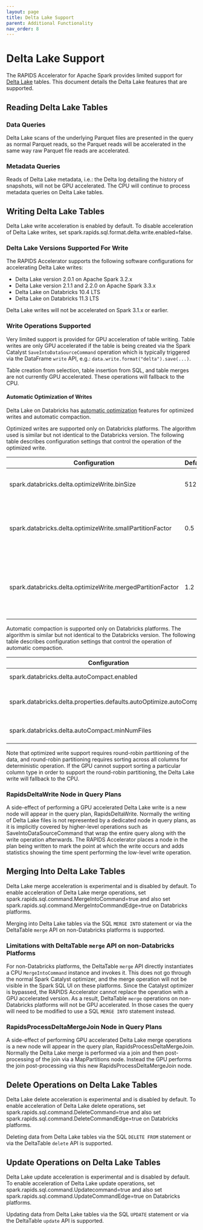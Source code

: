 ```yaml
---
layout: page
title: Delta Lake Support
parent: Additional Functionality
nav_order: 8
---
```


# Delta Lake Support

The RAPIDS Accelerator for Apache Spark provides limited support for
[Delta Lake](https://delta.io) tables.
This document details the Delta Lake features that are supported.

## Reading Delta Lake Tables

### Data Queries

Delta Lake scans of the underlying Parquet files are presented in the query as normal Parquet
reads, so the Parquet reads will be accelerated in the same way raw Parquet file reads are
accelerated.

### Metadata Queries

Reads of Delta Lake metadata, i.e.: the Delta log detailing the history of snapshots, will not
be GPU accelerated. The CPU will continue to process metadata queries on Delta Lake tables.

## Writing Delta Lake Tables

Delta Lake write acceleration is enabled by default. To disable acceleration of Delta Lake
writes, set spark.rapids.sql.format.delta.write.enabled=false.

### Delta Lake Versions Supported For Write

The RAPIDS Accelerator supports the following software configurations for accelerating
Delta Lake writes:
- Delta Lake version 2.0.1 on Apache Spark 3.2.x
- Delta Lake version 2.1.1 and 2.2.0 on Apache Spark 3.3.x
- Delta Lake on Databricks 10.4 LTS
- Delta Lake on Databricks 11.3 LTS

Delta Lake writes will not be accelerated on Spark 3.1.x or earlier.

### Write Operations Supported

Very limited support is provided for GPU acceleration of table writing. Table writes are only
GPU accelerated if the table is being created via the Spark Catalyst `SaveIntoDataSourceCommand`
operation which is typically triggered via the DataFrame `write` API, e.g.:
`data.write.format("delta").save(...)`.

Table creation from selection, table insertion from SQL, and table merges are not currently
GPU accelerated. These operations will fallback to the CPU.

#### Automatic Optimization of Writes

Delta Lake on Databricks has
[automatic optimization](https://docs.databricks.com/optimizations/auto-optimize.html)
features for optimized writes and automatic compaction.

Optimized writes are supported only on Databricks platforms. The algorithm used is similar but
not identical to the Databricks version. The following table describes configuration settings
that control the operation of the optimized write.

| Configuration                                               | Default | Description                                                                                |
|-------------------------------------------------------------|---------|--------------------------------------------------------------------------------------------|
| spark.databricks.delta.optimizeWrite.binSize                | 512     | Target uncompressed partition size in megabytes                                            |
| spark.databricks.delta.optimizeWrite.smallPartitionFactor   | 0.5     | Merge partitions smaller than this factor multiplied by the target partition size          |
| spark.databricks.delta.optimizeWrite.mergedPartitionFactor  | 1.2     | Avoid combining partitions larger than this factor multiplied by the target partition size |

Automatic compaction is supported only on Databricks platforms. The algorithm is similar but 
not identical to the Databricks version. The following table describes configuration settings
that control the operation of automatic compaction.

| Configuration                                                       | Default | Description                                                                                            |
|---------------------------------------------------------------------|---------|--------------------------------------------------------------------------------------------------------|
| spark.databricks.delta.autoCompact.enabled                          | false   | Enable/disable auto compaction for writes to Delta directories                                         |
| spark.databricks.delta.properties.defaults.autoOptimize.autoCompact | false   | Whether to enable auto compaction by default, if spark.databricks.delta.autoCompact.enabled is not set |
| spark.databricks.delta.autoCompact.minNumFiles                      | 50      | Minimum number of files in the Delta directory before which auto optimize does not begin compaction    |

Note that optimized write support requires round-robin partitioning of the data, and round-robin
partitioning requires sorting across all columns for deterministic operation. If the GPU cannot
support sorting a particular column type in order to support the round-robin partitioning, the
Delta Lake write will fallback to the CPU.

### RapidsDeltaWrite Node in Query Plans

A side-effect of performing a GPU accelerated Delta Lake write is a new node will appear in the
query plan, RapidsDeltaWrite. Normally the writing of Delta Lake files is not represented by a
dedicated node in query plans, as it is implicitly covered by higher-level operations such as
SaveIntoDataSourceCommand that wrap the entire query along with the write operation afterwards.
The RAPIDS Accelerator places a node in the plan being written to mark the point at which the
write occurs and adds statistics showing the time spent performing the low-level write operation.

## Merging Into Delta Lake Tables

Delta Lake merge acceleration is experimental and is disabled by default. To enable acceleration
of Delta Lake merge operations, set spark.rapids.sql.command.MergeIntoCommand=true and also set
spark.rapids.sql.command.MergeIntoCommandEdge=true on Databricks platforms.

Merging into Delta Lake tables via the SQL `MERGE INTO` statement or via the DeltaTable `merge`
API on non-Databricks platforms is supported.

### Limitations with DeltaTable `merge` API on non-Databricks Platforms

For non-Databricks platforms, the DeltaTable `merge` API directly instantiates a CPU
`MergeIntoCommand` instance and invokes it. This does not go through the normal Spark Catalyst
optimizer, and the merge operation will not be visible in the Spark SQL UI on these platforms.
Since the Catalyst optimizer is bypassed, the RAPIDS Accelerator cannot replace the operation
with a GPU accelerated version. As a result, DeltaTable `merge` operations on non-Databricks
platforms will not be GPU accelerated. In those cases the query will need to be modified to use
a SQL `MERGE INTO` statement instead.

### RapidsProcessDeltaMergeJoin Node in Query Plans

A side-effect of performing GPU accelerated Delta Lake merge operations is a new node will appear
in the query plan, RapidsProcessDeltaMergeJoin. Normally the Delta Lake merge is performed via
a join and then post-processing of the join via a MapPartitions node. Instead the GPU performs
the join post-processing via this new RapidsProcessDeltaMergeJoin node.

## Delete Operations on Delta Lake Tables

Delta Lake delete acceleration is experimental and is disabled by default. To enable acceleration
of Delta Lake delete operations, set spark.rapids.sql.command.DeleteCommand=true and also set
spark.rapids.sql.command.DeleteCommandEdge=true on Databricks platforms.

Deleting data from Delta Lake tables via the SQL `DELETE FROM` statement or via the DeltaTable
`delete` API is supported.

## Update Operations on Delta Lake Tables

Delta Lake update acceleration is experimental and is disabled by default. To enable acceleration
of Delta Lake update operations, set spark.rapids.sql.command.Updatecommand=true and also set
spark.rapids.sql.command.UpdateCommandEdge=true on Databricks platforms.

Updating data from Delta Lake tables via the SQL `UPDATE` statement or via the DeltaTable
`update` API is supported.
